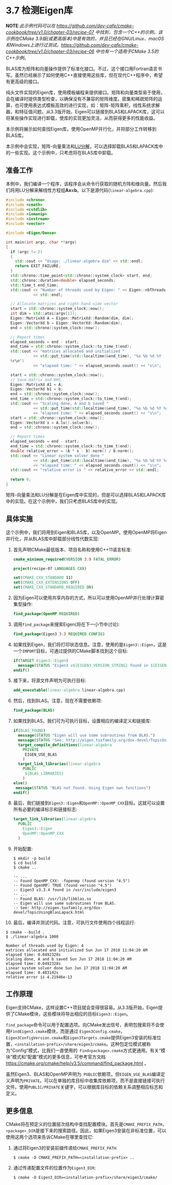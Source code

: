 # 3.7 检测Eigen库

**NOTE**:*此示例代码可以在 https://github.com/dev-cafe/cmake-cookbook/tree/v1.0/chapter-03/recipe-07 中找到，包含一个C++的示例。该示例在CMake 3.9版(或更高版本)中是有效的，并且已经在GNU/Linux、macOS和Windows上进行过测试。https://github.com/dev-cafe/cmake-cookbook/tree/v1.0/chapter-03/recipe-06 中也有一个适用于CMake 3.5的C++示例。*

BLAS库为矩阵和向量操作提供了标准化接口。不过，这个接口用Fortran语言书写。虽然已经展示了如何使用C++直接使用这些库，但在现代C++程序中，希望有更高级的接口。

纯头文件实现的Eigen库，使用模板编程来提供接口。矩阵和向量类型易于使用，会在编译时提供类型检查，以确保没有不兼容的矩阵维度。密集和稀疏矩阵的运算，也可使用表达式模板高效的进行实现，如：矩阵-矩阵乘积，线性系统求解器，和特征值问题。从3.3版开始，Eigen可以链接到BLAS和LAPACK库，这可以将某些操作实现进行卸载，使库的实现更加灵活，从而获得更多的性能收益。

本示例将展示如何查找Eigen库，使用OpenMP并行化，并将部分工作转移到BLAS库。

本示例中会实现，矩阵-向量乘法和[LU分解]([https://zh.wikipedia.org/wiki/LU%E5%88%86%E8%A7%A3](https://zh.wikipedia.org/wiki/LU分解))，可以选择卸载BLAS和LAPACK库中的一些实现。这个示例中，只考虑将在BLAS库中卸载。

## 准备工作

本例中，我们编译一个程序，该程序会从命令行获取的随机方阵和维向量。然后我们将用LU分解来解线性方程组**Ax=b**。以下是源代码(` linear-algebra.cpp `):

```c++
#include <chrono>
#include <cmath>
#include <cstdlib>
#include <iomanip>
#include <iostream>
#include <vector>

#include <Eigen/Dense>

int main(int argc, char **argv)
{
  if (argc != 2)
  {
    std::cout << "Usage: ./linear-algebra dim" << std::endl;
    return EXIT_FAILURE;
  }
  std::chrono::time_point<std::chrono::system_clock> start, end;
  std::chrono::duration<double> elapsed_seconds;
  std::time_t end_time;
  std::cout << "Number of threads used by Eigen: " << Eigen::nbThreads()
            << std::endl;

  // Allocate matrices and right-hand side vector
  start = std::chrono::system_clock::now();
  int dim = std::atoi(argv[1]);
  Eigen::MatrixXd A = Eigen::MatrixXd::Random(dim, dim);
  Eigen::VectorXd b = Eigen::VectorXd::Random(dim);
  end = std::chrono::system_clock::now();

  // Report times
  elapsed_seconds = end - start;
  end_time = std::chrono::system_clock::to_time_t(end);
  std::cout << "matrices allocated and initialized "
            << std::put_time(std::localtime(&end_time), "%a %b %d %Y
  %r\n")
            << "elapsed time: " << elapsed_seconds.count() << "s\n";

  start = std::chrono::system_clock::now();
  // Save matrix and RHS
  Eigen::MatrixXd A1 = A;
  Eigen::VectorXd b1 = b;
  end = std::chrono::system_clock::now();
  end_time = std::chrono::system_clock::to_time_t(end);
  std::cout << "Scaling done, A and b saved "
            << std::put_time(std::localtime(&end_time), "%a %b %d %Y %r\n")
            << "elapsed time: " << elapsed_seconds.count() << "s\n";
  start = std::chrono::system_clock::now();
  Eigen::VectorXd x = A.lu().solve(b);
  end = std::chrono::system_clock::now();

  // Report times
  elapsed_seconds = end - start;
  end_time = std::chrono::system_clock::to_time_t(end);
  double relative_error = (A * x - b).norm() / b.norm();
  std::cout << "Linear system solver done "
            << std::put_time(std::localtime(&end_time), "%a %b %d %Y %r\n")
            << "elapsed time: " << elapsed_seconds.count() << "s\n";
  std::cout << "relative error is " << relative_error << std::endl;
  
  return 0;
}
```

矩阵-向量乘法和LU分解是在Eigen库中实现的，但是可以选择BLAS和LAPACK库中的实现。在这个示例中，我们只考虑BLAS库中的实现。

## 具体实施

这个示例中，我们将用到Eigen和BLAS库，以及OpenMP。使用OpenMP将Eigen并行化，并从BLAS库中卸载部分线性代数实现:

1. 首先声明CMake最低版本、项目名称和使用C++11语言标准:

   ```cmake
   cmake_minimum_required(VERSION 3.9 FATAL_ERROR)
   
   project(recipe-07 LANGUAGES CXX)
   
   set(CMAKE_CXX_STANDARD 11)
   set(CMAKE_CXX_EXTENSIONS OFF)
   set(CMAKE_CXX_STANDARD_REQUIRED ON)
   ```

2. 因为Eigen可以使用共享内存的方式，所以可以使用OpenMP并行处理计算密集型操作:

   ```cmake
   find_package(OpenMP REQUIRED)
   ```

3. 调用`find_package`来搜索Eigen(将在下一小节中讨论):

   ```cmake
   find_package(Eigen3 3.3 REQUIRED CONFIG)
   ```

4. 如果找到Eigen，我们将打印状态信息。注意，使用的是`Eigen3::Eigen`，这是一个`IMPORT`目标，可通过提供的CMake脚本找到这个目标:

   ```cmake
   if(TARGET Eigen3::Eigen)
     message(STATUS "Eigen3 v${EIGEN3_VERSION_STRING} found in ${EIGEN3_INCLUDE_DIR}")
   endif()
   ```

5. 接下来，将源文件声明为可执行目标:

   ```cmake
   add_executable(linear-algebra linear-algebra.cpp)
   ```

6. 然后，找到BLAS。注意，现在不需要依赖项:

   ```cmake
   find_package(BLAS)
   ```

7. 如果找到BLAS，我们可为可执行目标，设置相应的编译定义和链接库:

   ```cmake
   if(BLAS_FOUND)
     message(STATUS "Eigen will use some subroutines from BLAS.")
     message(STATUS "See: http://eigen.tuxfamily.org/dox-devel/TopicUsingBlasLapack.html")
     target_compile_definitions(linear-algebra
       PRIVATE
       	EIGEN_USE_BLAS
       )
     target_link_libraries(linear-algebra
       PUBLIC
       	${BLAS_LIBRARIES}
       )
   else()
   	message(STATUS "BLAS not found. Using Eigen own functions")
   endif()
   ```

8. 最后，我们链接到`Eigen3::Eigen`和`OpenMP::OpenMP_CXX`目标。这就可以设置所有必要的编译标示和链接标志:

   ```cmake
   target_link_libraries(linear-algebra
     PUBLIC
       Eigen3::Eigen
       OpenMP::OpenMP_CXX
     )	
   ```

9. 开始配置:

   ```shell
   $ mkdir -p build
   $ cd build
   $ cmake ..
   
   -- ...
   -- Found OpenMP_CXX: -fopenmp (found version "4.5")
   -- Found OpenMP: TRUE (found version "4.5")
   -- Eigen3 v3.3.4 found in /usr/include/eigen3
   -- ...
   -- Found BLAS: /usr/lib/libblas.so
   -- Eigen will use some subroutines from BLAS.
   -- See: http://eigen.tuxfamily.org/dox-devel/TopicUsingBlasLapack.html
   ```

10. 最后，编译并测试代码。注意，可执行文件使用四个线程运行:

   ```shell
   $ cmake --build .
   $ ./linear-algebra 1000
   
   Number of threads used by Eigen: 4
   matrices allocated and initialized Sun Jun 17 2018 11:04:20 AM
   elapsed time: 0.0492328s
   Scaling done, A and b saved Sun Jun 17 2018 11:04:20 AM
   elapsed time: 0.0492328s
   Linear system solver done Sun Jun 17 2018 11:04:20 AM
   elapsed time: 0.483142s
   relative error is 4.21946e-13
   ```

## 工作原理

Eigen支持CMake，这样设置C++项目就会变得很容易。从3.3版开始，Eigen提供了CMake模块，这些模块将导出相应的目标`Eigen3::Eigen`。

`find_package`命令可以用于配置选项。向CMake发出信号，表明包搜索将不会使用`FindEigen3.cmake`模块，而是通过 `Eigen3Config.cmake`，`Eigen3ConfigVersion.cmake`和`Eigen3Targets.cmake`提供Eigen3安装的标准位置，`<installation-prefix>/share/eigen3/cmake`。这种包定位模式被称为“Config”模式，比我们一直使用的`  Find<package>.cmake `方式更通用。有关“模块”模式和“配置”模式的更多信息，可参考官方文档 https://cmake.org/cmake/help/v3.5/command/find_package.html 。

虽然Eigen3、BLAS和OpenMP声明为` PUBLIC`依赖项，但`EIGEN_USE_BLAS`编译定义声明为`PRIVATE`。可以在单独的库目标中收集库依赖项，而不是直接链接可执行文件。使用`PUBLIC/PRIVATE`关键字，可以根据库目标的依赖关系调整相应标志和定义。

## 更多信息

CMake将在预定义的位置层次结构中查找配置模块。首先是`CMAKE_PREFIX_PATH`，`  <package>_DIR`是接下来的搜索路径。因此，如果Eigen3安装在非标准位置，可以使用这两个选项来告诉CMake在哪里查找它:

1. 通过将Eigen3的安装前缀传递给`CMAKE_PREFIX_PATH`:

   ```shell
   $ cmake -D CMAKE_PREFIX_PATH=<installation-prefix> ..
   ```

2. 通过传递配置文件的位置作为`Eigen3_DIR`:

   ```shell
   $ cmake -D Eigen3_DIR=<installation-prefix>/share/eigen3/cmake/
   ```

   